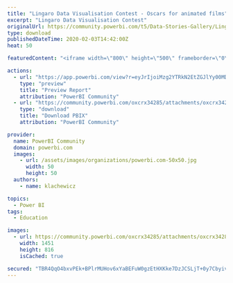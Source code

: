 ```yaml
---
title: "Lingaro Data Visualisation Contest - Oscars for animated films"
excerpt: "Lingaro Data Visualisation Contest"
originalUrl: https://community.powerbi.com/t5/Data-Stories-Gallery/Lingaro-Data-Visualisation-Contest-Oscars-for-animated-films/m-p/920352
type: download
publishedDateTime: 2020-02-03T14:42:00Z
heat: 50

featuredContent: "<iframe width=\"800\" height=\"500\" frameborder=\"0\" src=\"https://app.powerbi.com/view?r=eyJrIjoiMzg2YTRkN2EtZGJlYy00MDAwLWJmNWEtYmU4ZmQ3ZGZiZTdjIiwidCI6IjJlZTU0OGUxLTZiZTgtNDcyOS1iODZlLWY0ODJlMjlkMmM5ZiIsImMiOjh9\"></iframe>"

actions:
  - url: "https://app.powerbi.com/view?r=eyJrIjoiMzg2YTRkN2EtZGJlYy00MDAwLWJmNWEtYmU4ZmQ3ZGZiZTdjIiwidCI6IjJlZTU0OGUxLTZiZTgtNDcyOS1iODZlLWY0ODJlMjlkMmM5ZiIsImMiOjh9"
    type: "preview"
    title: "Preview Report"
    attribution: "PowerBI Community"
  - url: "https://community.powerbi.com/oxcrx34285/attachments/oxcrx34285/DataStoriesGallery/3312/2/Oscars.pbix"
    type: "download"
    title: "Download PBIX"
    attribution: "PowerBI Community"

provider:
  name: PowerBI Community
  domain: powerbi.com
  images:
    - url: /assets/images/organizations/powerbi.com-50x50.jpg
      width: 50
      height: 50
  authors:
    - name: klachewicz

topics:
  - Power BI
tags:
  - Education

images:
  - url: https://community.powerbi.com/oxcrx34285/attachments/oxcrx34285/DataStoriesGallery/3312/1/Miniatura.PNG
    width: 1451
    height: 816
    isCached: true

secured: "TBR4QqO4bxvPEk+BPlrMUHov6xYaBEFuW0gzEtHXKke7DzJCSLjT+0y7CbyivGVMX0iGmA2MJQrT/dqS8j8azSa9OFZAwJqVLPOSIcQkDpg1R8EeWJTyQDybSTOf+z97zJ2I9OG5gR69UeuPco3RHVXVhZxTySzVp71iu6Y+oB8Ki7xhObnGXKs1mzwxyz4HXueN4wCgnIq/liN/eE3D9KKcfQhD+62wMyP2oPL5EhYf84PNfa69Hkf1S9FUYD49bDQN3U7lZN2xS3Z/VL//ub6Smp9nxRs1bJJUut3MyuuZ9/il+C1k5Vg6XAJOjcJCYrrjbNGIheujG/Nm4GI/kg0IROw7O64nZ08GIufVN7QfEScCUWxqhFM0X8m6rIbtY7TKZMHvZbXTHCGgLrT7Bg==;iXFg6eV6ex1m891xxSTYHg=="
---
```


